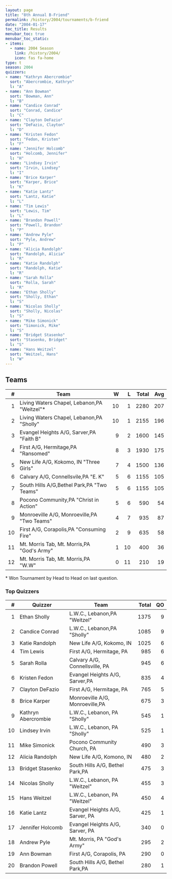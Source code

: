 ```yaml
---
layout: page
title: "8th Annual B-Friend"
permalink: /history/2004/tournaments/b-friend
date: "2004-01-17"
toc_title: Results
menubar_toc: true
menubar_toc_static:
- items:
  - name: 2004 Season
    link: /history/2004/
    icon: fas fa-home
type: t
season: 2004
quizzers:
- name: "Kathryn Abercrombie"
  sort: "Abercrombie, Kathryn"
  l: "A"
- name: "Ann Bowman"
  sort: "Bowman, Ann"
  l: "B"
- name: "Candice Conrad"
  sort: "Conrad, Candice"
  l: "C"
- name: "Clayton DeFazio"
  sort: "DeFazio, Clayton"
  l: "D"
- name: "Kristen Fedon"
  sort: "Fedon, Kristen"
  l: "F"
- name: "Jennifer Holcomb"
  sort: "Holcomb, Jennifer"
  l: "H"
- name: "Lindsey Irvin"
  sort: "Irvin, Lindsey"
  l: "I"
- name: "Brice Karper"
  sort: "Karper, Brice"
  l: "K"
- name: "Katie Lantz"
  sort: "Lantz, Katie"
  l: "L"
- name: "Tim Lewis"
  sort: "Lewis, Tim"
  l: "L"
- name: "Brandon Powell"
  sort: "Powell, Brandon"
  l: "P"
- name: "Andrew Pyle"
  sort: "Pyle, Andrew"
  l: "P"
- name: "Alicia Randolph"
  sort: "Randolph, Alicia"
  l: "R"
- name: "Katie Randolph"
  sort: "Randolph, Katie"
  l: "R"
- name: "Sarah Rolla"
  sort: "Rolla, Sarah"
  l: "R"
- name: "Ethan Sholly"
  sort: "Sholly, Ethan"
  l: "S"
- name: "Nicolas Sholly"
  sort: "Sholly, Nicolas"
  l: "S"
- name: "Mike Simonick"
  sort: "Simonick, Mike"
  l: "S"
- name: "Bridget Stasenko"
  sort: "Stasenko, Bridget"
  l: "S"
- name: "Hans Weitzel"
  sort: "Weitzel, Hans"
  l: "W"
---
```


## Teams

|    # | Team                                        |    W |    L | Total |  Avg |
| ---: | ------------------------------------------- | ---: | ---: | ----: | ---: |
|    1 | Living Waters Chapel, Lebanon,PA "Weitzel"* |   10 |    1 |  2280 |  207 |
|    2 | Living Waters Chapel, Lebanon,PA "Sholly"   |   10 |    1 |  2155 |  196 |
|    3 | Evangel Heights A/G, Sarver,PA "Faith B"    |    9 |    2 |  1600 |  145 |
|    4 | First A/G, Hermitage,PA "Ransomed"          |    8 |    3 |  1930 |  175 |
|    5 | New Life A/G, Kokomo, IN "Three Girls"      |    7 |    4 |  1500 |  136 |
|    6 | Calvary A/G, Connellsvile,PA "E. K"         |    5 |    6 |  1155 |  105 |
|    7 | South Hills A/G,Bethel Park,PA "Two Teams"  |    5 |    6 |  1155 |  105 |
|    8 | Pocono Community,PA "Christ in Action"      |    5 |    6 |   590 |   54 |
|    9 | Monroeville A/G, Monroeville,PA "Two Teams" |    4 |    7 |   935 |   87 |
|   10 | First A/G, Corapolis,PA "Consuming Fire"    |    2 |    9 |   635 |   58 |
|   11 | Mt. Morris Tab, Mt. Morris,PA "God's Army"  |    1 |   10 |   400 |   36 |
|   12 | Mt. Morris Tab, Mt. Morris,PA "W.W"         |    0 |   11 |   210 |   19 |

\* Won Tournament by Head to Head on last question.

### Top Quizzers

|    # | Quizzer             | Team                            | Total |   QO |
| ---: | ------------------- | ------------------------------- | ----: | ---: |
|    1 | Ethan Sholly        | L.W.C., Lebanon,PA "Weitzel"    |  1375 |    9 |
|    2 | Candice Conrad      | L.W.C., Lebanon,PA "Sholly"     |  1085 |    9 |
|    3 | Katie Randolph      | New Life A/G, Kokomo, IN        |  1025 |    6 |
|    4 | Tim Lewis           | First A/G, Hermitage, PA        |   985 |    6 |
|    5 | Sarah Rolla         | Calvary A/G, Connellsville, PA  |   945 |    6 |
|    6 | Kristen Fedon       | Evangel Heights A/G, Sarver,PA  |   835 |    4 |
|    7 | Clayton DeFazio     | First A/G, Hermitage, PA        |   765 |    5 |
|    8 | Brice Karper        | Monroeville A/G, Monroeville,PA |   675 |    3 |
|    9 | Kathryn Abercrombie | L.W.C., Lebanon, PA "Sholly"    |   545 |    1 |
|   10 | Lindsey Irvin       | L.W.C., Lebanon, PA "Sholly"    |   525 |    1 |
|   11 | Mike Simonick       | Pocono Community Church, PA     |   490 |    3 |
|   12 | Alicia Randolph     | New Life A/G, Komono, IN        |   480 |    2 |
|   13 | Bridget Stasenko    | South Hills A/G, Bethel Park,PA |   475 |    3 |
|   14 | Nicolas Sholly      | L.W.C., Lebanon, PA "Weitzel"   |   455 |    3 |
|   15 | Hans Weitzel        | L.W.C., Lebanon, PA "Weitzel"   |   450 |    4 |
|   16 | Katie Lantz         | Evangel Heights A/G, Sarver, PA |   425 |    1 |
|   17 | Jennifer Holcomb    | Evangel Heights A/G, Sarver, PA |   340 |    0 |
|   18 | Andrew Pyle         | Mt. Morris, PA "God's Army"     |   295 |    2 |
|   19 | Ann Bowman          | First A/G, Corapolis, PA        |   290 |    0 |
|   20 | Brandon Powell      | South Hills A/G, Bethel Park,PA |   280 |    1 |